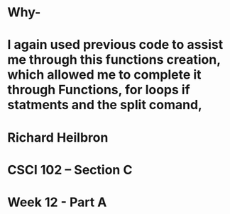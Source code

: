 # Why-
#   I again used previous code to assist me through this functions creation, which allowed me to complete it through Functions, for loops if statments and the split comand,
#   Richard Heilbron
#   CSCI 102 – Section C
#   Week 12 - Part A
